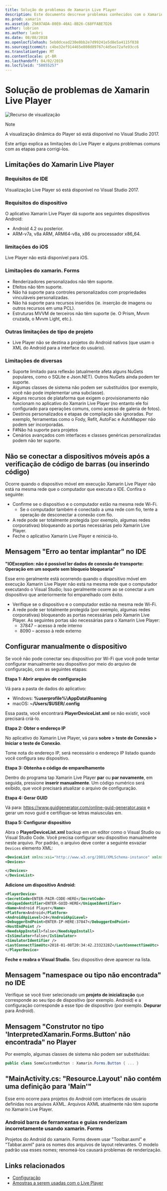 ```yaml
---
title: Solução de problemas de Xamarin Live Player
description: Este documento descreve problemas conhecidos com o Xamarin Live Player e possíveis correções. Ele aborda problemas de conexão, problemas de configuração e muito mais.
ms.prod: xamarin
ms.assetid: 29A97ADA-80E0-40A1-8B26-C68FFABE7D26
author: lobrien
ms.author: laobri
ms.date: 08/08/2018
ms.openlocfilehash: 5eb0dcead230e0bb2e7d99241e5d8e5a4115f838
ms.sourcegitcommit: c4be32ef914465e808d89767c4d5ee72afe93cc6
ms.translationtype: MT
ms.contentlocale: pt-BR
ms.lasthandoff: 04/02/2019
ms.locfileid: "58855257"
---
```

# <a name="troubleshooting-xamarin-live-player"></a>Solução de problemas de Xamarin Live Player

![Recurso de visualização](~/media/shared/preview.png)

> [!NOTE]
> A visualização dinâmica do Player só está disponível no Visual Studio 2017.

Este artigo explica as limitações do Live Player e alguns problemas comuns com as etapas para corrigi-los.

## <a name="limitations-of-xamarin-live-player"></a>Limitações do Xamarin Live Player

### <a name="ide-requirements"></a>Requisitos de IDE

Visualização Live Player só está disponível no Visual Studio 2017.

### <a name="device-requirements"></a>Requisitos do dispositivo

O aplicativo Xamarin Live Player dá suporte aos seguintes dispositivos Android:

- Android 4.2 ou posterior.
- ARM-v7a, v8a ARM, ARM64-v8a, x86 ou processador x86_64.

### <a name="ios-limitations"></a>limitações do iOS

Live Player não está disponível para iOS.

### <a name="xamarinforms-limitations"></a>Limitações do xamarin. Forms

- Renderizadores personalizados não têm suporte.
- Efeitos não têm suporte.
- Não há suporte para controles personalizados com propriedades vinculáveis personalizadas.
- Não há suporte para recursos inseridos (ie. inserção de imagens ou outros recursos em uma PCL).
- Estruturas MVVM de terceiros não têm suporte (ie. O Prism, Mvvm cruzada, o Mvvm Light, etc.).

### <a name="other-project-type-limitations"></a>Outras limitações de tipo de projeto

- Live Player não se destina a projetos do Android nativos (que usam o XML do Android para a interface do usuário).

### <a name="miscellaneous-limitations"></a>Limitações de diversas

- Suporte limitado para reflexão (atualmente afeta alguns NuGets populares, como o SQLite e Json.NET). Outros NuGets ainda podem ter suporte.
- Algumas classes de sistema não podem ser substituídos (por exemplo, você não pode implementar uma subclasse).
- Alguns recursos de plataforma que exigem o provisionamento não funcionam no aplicativo do Xamarin Live Player (no entanto ele foi configurado para operações comuns, como acesso de galeria de fotos).
- Destinos personalizados e etapas de compilação são ignoradas. Por exemplo, ferramentas como o Fody, Refit, AutoFac e AutoMapper não podem ser incorporadas.
- F#Não há suporte para projetos
- Cenários avançados com interfaces e classes genéricas personalizadas podem não ter suporte.

## <a name="mobile-device-does-not-connect-after-scanning-barcode-or-entering-code"></a>Não se conectar a dispositivos móveis após a verificação de código de barras (ou inserindo código)

Ocorre quando o dispositivo móvel em execução Xamarin Live Player não está na mesma rede que o computador que executa o IDE. Confira o seguinte:

- Confirme se o dispositivo e o computador estão na mesma rede Wi-Fi.
  - Se o computador também é conectado a uma rede com fio, tente a operação de desconectar a conexão com fio.
- A rede pode ser totalmente protegida (por exemplo, algumas redes corporativas) bloqueando as portas necessárias pelo Xamarin Live Player.
- Feche o aplicativo Xamarin Live Player e reiniciá-lo.

## <a name="error-while-trying-to-deploy-message-in-ide"></a>Mensagem "Erro ao tentar implantar" no IDE

**"IOException: não é possível ler dados de conexão de transporte: Operação em um soquete sem bloqueio bloquearia"**

Esse erro geralmente está ocorrendo quando o dispositivo móvel em execução Xamarin Live Player não está na mesma rede que o computador executando o Visual Studio; Isso geralmente ocorre ao se conectar a um dispositivo que anteriormente foi emparelhado com êxito.

* Verifique se o dispositivo e o computador estão na mesma rede Wi-Fi.
* A rede pode ser totalmente protegida (por exemplo, algumas redes corporativas) bloqueando as portas necessárias pelo Xamarin Live Player. As seguintes portas são necessárias para o Xamarin Live Player:
  * 37847 – acesso à rede interno 
  * 8090 – acesso à rede externo

## <a name="manually-configure-device"></a>Configurar manualmente o dispositivo

Se você não pode conectar seu dispositivo por Wi-Fi que você pode tentar configurar manualmente seu dispositivo por meio do arquivo de configuração, com as seguintes etapas:

**Etapa 1: Abrir arquivo de configuração**

Vá para a pasta de dados do aplicativo:

* Windows: **%userprofile%\AppData\Roaming**
* macOS: **~/Users/$USER/.config**

Essa pasta, você encontrará **PlayerDeviceList.xml** se não existir, você precisará criá-lo.

**Etapa 2: Obter o endereço IP**

No aplicativo do Xamarin Live Player, vá para **sobre > teste de Conexão > Iniciar o teste de Conexão**.

Tome nota do endereço IP, será necessário o endereço IP listado quando você configura seu dispositivo.

**Etapa 3: Obtenha o código de emparelhamento**

Dentro do programa tap Xamarin Live Player **par** ou **par novamente**, em seguida, pressione **inserir manualmente**. Um código numérico será exibido, que você precisará atualizar o arquivo de configuração.

**Etapa 4: Gerar GUID**

Vá para: https://www.guidgenerator.com/online-guid-generator.aspx e gerar um novo guid e certifique-se letras maiusculas em.

**Etapa 5: Configurar dispositivo**

Abra o **PlayerDeviceList.xml** backup em um editor como o Visual Studio ou Visual Studio Code. Você precisa configurar seu dispositivo manualmente neste arquivo. Por padrão, o arquivo deve conter a seguinte esvaziar `Devices` elemento XML:

```xml
<DeviceList xmlns:xsi="http://www.w3.org/2001/XMLSchema-instance" xmlns:xsd="http://www.w3.org/2001/XMLSchema">
<Devices>

</Devices>
</DeviceList>
```

**Adicione um dispositivo Android:**

```xml
<PlayerDevice>
<SecretCode>ENTER-PAIR-CODE-HERE</SecretCode>
<UniqueIdentifier>ENTER-GUID-HERE</UniqueIdentifier>
<Name>Android Player</Name>
<Platform>Android</Platform>
<AndroidApiLevel>24</AndroidApiLevel>
<DebuggerEndPoint>ENTER-IP-HERE:37847</DebuggerEndPoint>
<HostEndPoint />
<NeedsAppInstall>false</NeedsAppInstall>
<IsSimulator>false</IsSimulator>
<SimulatorIdentifier />
<LastConnectTimeUtc>2018-01-08T20:34:42.2332328Z</LastConnectTimeUtc>
</PlayerDevice>
```

**Feche e reabra o Visual Studio.** Seu dispositivo deve aparecer na lista.

## <a name="type-or-namespace-cannot-be-found-message-in-ide"></a>Mensagem "namespace ou tipo não encontrada" no IDE

Verifique se você tiver selecionado um **projeto de inicialização** que corresponde ao seu tipo de dispositivo (por exemplo. Android) e a configuração corresponde a esse tipo de dispositivo (por exemplo. **Depurar** para Android).

## <a name="constructor-on-type-interpretedxamarinformsbutton-not-found-message-in-player"></a>Mensagem "Construtor no tipo 'InterpretedXamarin.Forms.Button' não encontrada" no Player

Por exemplo, algumas classes de sistema não podem ser substituídas:

```csharp
public class SomeCustomButton : Xamarin.Forms.Button { ... }
```

## <a name="mainactivitycs-resourcelayout-does-not-contain-a-definition-for-main"></a>"MainActivity.cs: "Resource.Layout' não contém uma definição para 'Main'"

Esse erro ocorre para projetos do Android com interfaces de usuário definidas nos arquivos AXML.
Arquivos AXML atualmente não têm suporte no Xamarin Live Player.

### <a name="android-toolbar-and-tabs-render-incorrectly-using-xamarinforms"></a>Android barra de ferramentas e guias renderizam incorretamente usando xamarin. Forms

Projetos do Android do xamarin. Forms devem usar "Toolbar.axml" e "Tabbar.axml" para os nomes dos arquivos de layout relevantes. O modelo padrão usa esses nomes; renomeá-los causará problemas de renderização.

## <a name="related-links"></a>Links relacionados

- [Configuração](~/tools/live-player/install.md)
- [Amostras a serem usadas com o Live Player](https://developer.xamarin.com/samples/xamarin-live-player/all/)